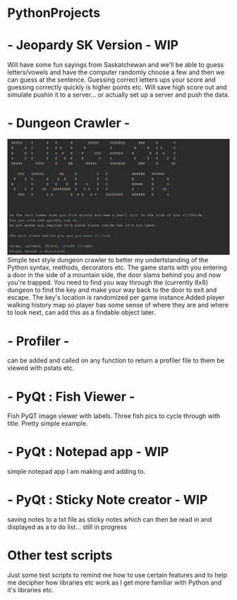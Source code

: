 # PythonProjects
# - Jeopardy SK Version - WIP
Will have some fun sayings from Saskatchewan and we'll be able to guess letters/vowels and have the computer randomly choose a few and then we can guess at the sentence. Guessing correct letters ups your score and guessing correctly quickly is higher points etc. Will save high score out and simulate pushin it to a server... or actually set up a server and push the data.

# - Dungeon Crawler - 
![alt text](https://raw.githubusercontent.com/JasoneDDev/PythonProjects/master/dungeonCrawler.PNG)
Simple text style dungeon crawler to better my undertstanding of the Python syntax, methods, decorators etc.
The game starts with you entering a door in the side of a mountain side, the door slams behind you and now you're trapped. You need to find you way through the (currently 8x8) dungeon to find the key and make your way back to the door to exit and escape.
The key's location is randomized per game instance.Added player walking history map so player has some sense of where they are and where to look next, can add this as a findable object later. 

# - Profiler -
can be added and called on any function to return a profiler file to them be viewed with pstats etc.

# - PyQt : Fish Viewer -
Fish PyQT image viewer with labels. Three fish pics to cycle through with title. Pretty simple example.
# - PyQt : Notepad app - WIP
simple notepad app I am making and adding to.
# - PyQt : Sticky Note creator - WIP
saving notes to a txt file as sticky notes which can then be read in and displayed as a to do list... still in progress

# Other test scripts
Just some test scripts to remind me how to use certain features and to help me decipher how libraries etc work as I get more familiar with Python and it's libraries etc.
